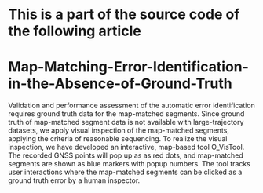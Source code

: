 # This is a part of the source code of the following article
# Map-Matching-Error-Identification-in-the-Absence-of-Ground-Truth

Validation and performance assessment of the automatic error identification requires ground truth data for the map-matched segments.
Since ground truth of map-matched segment data is not available with large-trajectory datasets, we apply visual inspection of the map-matched segments, applying the criteria of reasonable sequencing.
To realize the visual inspection, we have developed an interactive, map-based tool O_VisTool. 
The recorded GNSS points will pop up as as red dots, and map-matched segments are shown as blue markers with popup numbers. 
The tool tracks user interactions where the map-matched segments can be clicked as a ground truth error by a human inspector.
